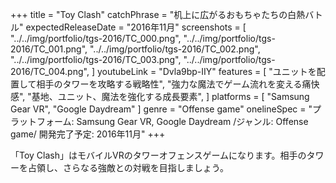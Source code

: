 +++
title = "Toy Clash"
catchPhrase = "机上に広がるおもちゃたちの白熱バトル"
expectedReleaseDate = "2016年11月"
screenshots = [
"../../img/portfolio/tgs-2016/TC_000.png",
"../../img/portfolio/tgs-2016/TC_001.png",
"../../img/portfolio/tgs-2016/TC_002.png",
"../../img/portfolio/tgs-2016/TC_003.png",
"../../img/portfolio/tgs-2016/TC_004.png",
]
youtubeLink = "Dvla9bp-IIY"
features = [
  "ユニットを配置して相手のタワーを攻略する戦略性",
  "強力な魔法でゲーム流れを変える痛快感",
  "基地、ユニット、魔法を強化する成長要素",
]
platforms = [
  "Samsung Gear VR",
  "Google Daydream"
]
genre = "Offense game"
onelineSpec = "プラットフォーム: Samsung Gear VR, Google Daydream /ジャンル: Offense game/ 開発完了予定: 2016年11月"
+++

「Toy Clash」はモバイルVRのタワーオフェンスゲームになります。相手のタワーを占領し、さらなる強敵との対戦を目指しましょう。
